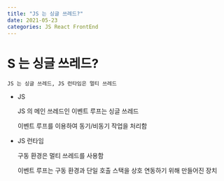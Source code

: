```yaml
---
title: "JS 는 싱글 쓰레드?"
date: 2021-05-23
categories: JS React FrontEnd
---
```


# S 는 싱글 쓰레드?

    JS 는 싱글 쓰레드, JS 런타임은 멀티 쓰레드

- JS

  JS 의 메인 쓰레드인 이벤트 루프는 싱글 쓰레드

  이벤트 루프를 이용하여 동기/비동기 작업을 처리함

- JS 런타임

  구동 환경은 멀티 쓰레드를 사용함

  이벤트 루프는 구동 환경과 단일 호출 스택을 상호 연동하기 위해 만들어진 장치
